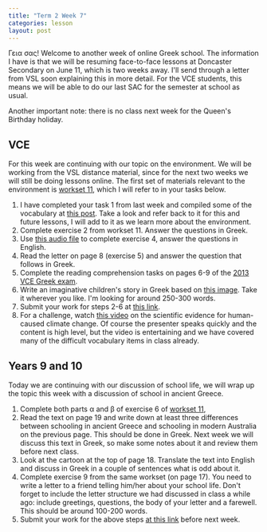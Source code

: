 ```yaml
---
title: "Term 2 Week 7"
categories: lesson
layout: post
---
```


Γεια σας! Welcome to another week of online Greek school. The information I have
is that we will be resuming face-to-face lessons at Doncaster Secondary on June
11, which is two weeks away. I'll send through a letter from VSL soon explaining
this in more detail. For the VCE students, this means we will be able to do our
last SAC for the semester at school as usual.

Another important note: there is no class next week for the Queen's Birthday
holiday.

## VCE

For this week are continuing with our topic on the environment. We will be
working from the VSL distance material, since for the next two weeks we will
still be doing lessons online. The first set of materials relevant to the
environment is [workset 11](/vsl-greek/assets/GreekUnit3WB2WS11.pdf), which I
will refer to in your tasks below.

1. I have completed your task 1 from last week and compiled some of the
   vocabulary at [this post](/vsl-greek/environment/index.html). Take a look and
   refer back to it for this and future lessons, I will add to it as we learn
   more about the environment.
2. Complete exercise 2 from workset 11. Answer the questions in Greek.
3. Use [this audio file](/vsl-greek/assets/environ_audio.mp3) to complete
   exercise 4, answer the questions in English.
4. Read the letter on page 8 (exercise 5) and answer the question that follows
   in Greek.
5. Complete the reading comprehension tasks on pages 6-9 of the [2013 VCE Greek
   exam](https://www.vcaa.vic.edu.au/Documents/exams/greek/2013/2013greek-cpr-w.pdf).
6. Write an imaginative children's story in Greek based on [this
   image](vsl-greek/assets/boot_shoot.jpg). Take it wherever you like. I'm
   looking for around 250-300 words.
7. Submit your work for steps 2-6 at [this
   link](https://www.dropbox.com/request/jhpisar4KCLwCqKgXJ6l).
8. For a challenge, watch [this video](https://youtu.be/Oe94Ua_jG5I) on the
   scientific evidence for human-caused climate change. Of course the presenter
   speaks quickly and the content is high level, but the video is entertaining
   and we have covered many of the difficult vocabulary items in class already.

## Years 9 and 10

Today we are continuing with our discussion of school life, we will wrap up the
topic this week with a discussion of school in ancient Greece.

1. Complete both parts α and β of exercise 6 of [workset
   11](/vsl-greek/assets/GreekYr9WB2WS11.pdf),
2. Read the text on page 19 and write down at least three differences between
   schooling in ancient Greece and schooling in modern Australia on the previous
   page. This should be done in Greek. Next week we will discuss this text in
   Greek, so make some notes about it and review them before next class.
3. Look at the cartoon at the top of page 18. Translate the text into English
   and discuss in Greek in a couple of sentences what is odd about it.
4. Complete exercise 9 from the same workset (on page 17). You need to write a
   letter to a friend telling him/her about your school life. Don't forget to
   include the letter structure we had discussed in class a while ago: include
   greetings, questions, the body of your letter and a farewell. This should be
   around 100-200 words.
5. Submit your work for the above steps [at this
   link](https://www.dropbox.com/request/mZCiVKm7zDtsGlYrJkTM) before next week.
